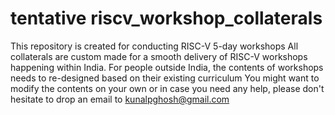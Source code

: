 # tentative riscv_workshop_collaterals
This repository is created for conducting RISC-V 5-day workshops
All collaterals are custom made for a smooth delivery of RISC-V workshops happening within India. For people outside India, the contents of workshops needs to re-designed based on their existing curriculum
You might want to modify the contents on your own or in case you need any help, please don't hesitate to drop an email to kunalpghosh@gmail.com
